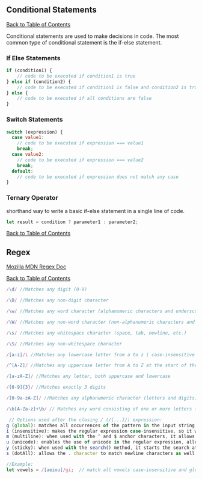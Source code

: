 ## Conditional Statements

[Back to Table of Contents](../README.md/#Table-of-Contents)

Conditional statements are used to make decisions in code. The most common type of conditional statement is the if-else statement.

### If Else Statements
```javascript
if (condition1) {
    // code to be executed if condition1 is true
} else if (condition2) {
    // code to be executed if condition1 is false and condition2 is true
} else {
    // code to be executed if all conditions are false
}
```

### Switch Statements
```javascript
switch (expression) {
  case value1:
    // code to be executed if expression === value1
    break;
  case value2:
    // code to be executed if expression === value2
    break;
  default:
    // code to be executed if expression does not match any case
}
```

### Ternary Operator
shorthand way to write a basic if-else statement in a single line of code.
```javascript
let result = condition ? parameter1 : parameter2;
```

[Back to Table of Contents](../README.md/#Table-of-Contents)


## Regex

[Mozilla MDN Regex Doc](https://developer.mozilla.org/en-US/docs/Web/JavaScript/Guide/Regular_Expressions)

[Back to Table of Contents](../README.md/#Table-of-Contents)

```javascript
/\d/ //Matches any digit (0-9)

/\D/ //Matches any non-digit character

/\w/ //Matches any word character (alphanumeric characters and underscores)

/\W/ //Matches any non-word character (non-alphanumeric characters and spaces)

/\s/ //Matches any whitespace character (space, tab, newline, etc.)

/\S/ //Matches any non-whitespace character

/[a-z]/i //Matches any lowercase letter from a to z ( case-insensitive )

/^[A-Z]/ //Matches any uppercase letter from A to Z at the start of the string

/[a-zA-Z]/ //Matches any letter, both uppercase and lowercase

/[0-9]{3}/ //Matches exactly 3 digits

/[0-9a-zA-Z]/ //Matches any alphanumeric character (letters and digits)

/\b[A-Za-z]+\b/ // Matches any word consisting of one or more letters (case-insensitive), surrounded by word boundaries
```
```javascript
 // Options used after the closing / (/[...]/) expression:
g (global): matches all occurrences of the pattern in the input string, rather than stopping after the first match.
i (insensitive): makes the regular expression case-insensitive, so it will match both uppercase and lowercase characters.
m (multiline): when used with the ^ and $ anchor characters, it allows them to match the start and end of each line in the input string, rather than the start and end of the whole string.
u (unicode): enables the use of unicode in the regular expression, allowing for the matching of unicode characters and properties.
y (sticky): when used with the search() method, it starts the search at the last position of the previous match rather than the default position of 0.
s (dotAll): allows the . character to match newline characters as well.

//Example:
let vowels = /[aeiou]/gi;  // match all vowels case-insensitive and globally
```
